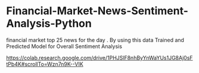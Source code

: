 # Financial-Market-News-Sentiment-Analysis-Python
financial market top 25 news for the day . By using this data Trained and Predicted Model for Overall Sentiment Analysis   

https://colab.research.google.com/drive/1PHJSlF8nhByYnWaYUs1JG8Aj0sFtPb4K#scrollTo=Wzn7n9K--VIK

